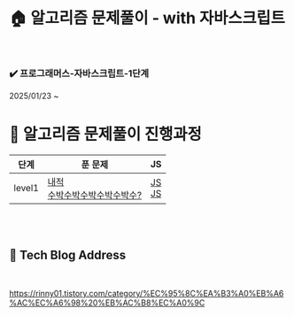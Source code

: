 <!-- ####### 헤더 -->

# :house: 알고리즘 문제풀이 - with 자바스크립트

<br/>

<!-- 기간 -->
### :heavy_check_mark: 프로그래머스-자바스크립트-1단계 
2025/01/23 ~

# :calendar: 알고리즘 문제풀이 진행과정
<table style:width:100%;>
  <thead>
    <tr>
      <th>단계</th>
      <th>푼 문제</th>
      <th>JS</th>
    </tr>
  </thead>
  <tbody>
    <tr>
      <td>level1</td>
      <td>
        <a href="https://school.programmers.co.kr/learn/courses/30/lessons/70128">내적</a><br/>
        <a href="https://school.programmers.co.kr/learn/courses/30/lessons/12922">수박수박수박수박수박수?</a><br/>
      </td>
      <td>
        <a href="level_1/내적.js">JS</a><br/>
        <a href="./level_1/수박수박수박수박수박수.js">JS</a><br/>
      </td>
    </tr>
  </tbody>
</table>

<br/>
<br/>




## :paperclip: Tech Blog Address

<br/>

https://rinny01.tistory.com/category/%EC%95%8C%EA%B3%A0%EB%A6%AC%EC%A6%98%20%EB%AC%B8%EC%A0%9C
<br/>
<br/>
<br/>
<br/>
<br/>
